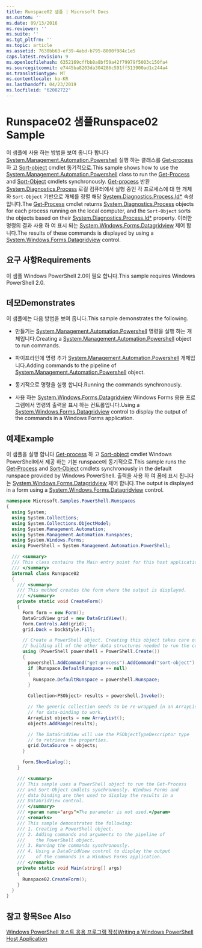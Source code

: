 ```yaml
---
title: Runspace02 샘플 | Microsoft Docs
ms.custom: ''
ms.date: 09/13/2016
ms.reviewer: ''
ms.suite: ''
ms.tgt_pltfrm: ''
ms.topic: article
ms.assetid: 7630bb63-ef39-4abd-b795-8000f984c1e5
caps.latest.revision: 9
ms.openlocfilehash: 6352169cffbb8a8bf59a42f79979f5003c150fa4
ms.sourcegitcommit: e7445ba8203da304286c591ff513900ad1c244a4
ms.translationtype: MT
ms.contentlocale: ko-KR
ms.lasthandoff: 04/23/2019
ms.locfileid: "62082722"
---
```

# <a name="runspace02-sample"></a><span data-ttu-id="d1c1e-102">Runspace02 샘플</span><span class="sxs-lookup"><span data-stu-id="d1c1e-102">Runspace02 Sample</span></span>

<span data-ttu-id="d1c1e-103">이 샘플에 사용 하는 방법을 보여 줍니다 합니다 [System.Management.Automation.Powershell](/dotnet/api/system.management.automation.powershell) 실행 하는 클래스를 [Get-process](/powershell/module/Microsoft.PowerShell.Management/Get-Process) 하 고 [Sort-object](/powershell/module/Microsoft.PowerShell.Utility/Sort-Object) cmdlet 동기적으로.</span><span class="sxs-lookup"><span data-stu-id="d1c1e-103">This sample shows how to use the [System.Management.Automation.Powershell](/dotnet/api/system.management.automation.powershell) class to run the [Get-Process](/powershell/module/Microsoft.PowerShell.Management/Get-Process) and [Sort-Object](/powershell/module/Microsoft.PowerShell.Utility/Sort-Object) cmdlets synchronously.</span></span> <span data-ttu-id="d1c1e-104">[Get-process](/powershell/module/Microsoft.PowerShell.Management/Get-Process) 반환 [System.Diagnostics.Process](/dotnet/api/System.Diagnostics.Process) 로컬 컴퓨터에서 실행 중인 각 프로세스에 대 한 개체와 `Sort-Object` 기반으로 개체를 정렬 해당 [ System.Diagnostics.Process.Id\*](/dotnet/api/System.Diagnostics.Process.Id) 속성입니다.</span><span class="sxs-lookup"><span data-stu-id="d1c1e-104">The [Get-Process](/powershell/module/Microsoft.PowerShell.Management/Get-Process) cmdlet returns [System.Diagnostics.Process](/dotnet/api/System.Diagnostics.Process) objects for each process running on the local computer, and the `Sort-Object` sorts the objects based on their [System.Diagnostics.Process.Id\*](/dotnet/api/System.Diagnostics.Process.Id) property.</span></span> <span data-ttu-id="d1c1e-105">이러한 명령의 결과 사용 하 여 표시 되는 [System.Windows.Forms.Datagridview](/dotnet/api/System.Windows.Forms.DataGridView) 제어 합니다.</span><span class="sxs-lookup"><span data-stu-id="d1c1e-105">The results of these commands is displayed by using a [System.Windows.Forms.Datagridview](/dotnet/api/System.Windows.Forms.DataGridView) control.</span></span>

## <a name="requirements"></a><span data-ttu-id="d1c1e-106">요구 사항</span><span class="sxs-lookup"><span data-stu-id="d1c1e-106">Requirements</span></span>

<span data-ttu-id="d1c1e-107">이 샘플 Windows PowerShell 2.0이 필요 합니다.</span><span class="sxs-lookup"><span data-stu-id="d1c1e-107">This sample requires Windows PowerShell 2.0.</span></span>

## <a name="demonstrates"></a><span data-ttu-id="d1c1e-108">데모</span><span class="sxs-lookup"><span data-stu-id="d1c1e-108">Demonstrates</span></span>

<span data-ttu-id="d1c1e-109">이 샘플에는 다음 방법을 보여 줍니다.</span><span class="sxs-lookup"><span data-stu-id="d1c1e-109">This sample demonstrates the following.</span></span>

- <span data-ttu-id="d1c1e-110">만들기는 [System.Management.Automation.Powershell](/dotnet/api/system.management.automation.powershell) 명령을 실행 하는 개체입니다.</span><span class="sxs-lookup"><span data-stu-id="d1c1e-110">Creating a [System.Management.Automation.Powershell](/dotnet/api/system.management.automation.powershell) object to run commands.</span></span>

- <span data-ttu-id="d1c1e-111">파이프라인에 명령 추가 [System.Management.Automation.Powershell](/dotnet/api/system.management.automation.powershell) 개체입니다.</span><span class="sxs-lookup"><span data-stu-id="d1c1e-111">Adding commands to the pipeline of [System.Management.Automation.Powershell](/dotnet/api/system.management.automation.powershell) object.</span></span>

- <span data-ttu-id="d1c1e-112">동기적으로 명령을 실행 합니다.</span><span class="sxs-lookup"><span data-stu-id="d1c1e-112">Running the commands synchronously.</span></span>

- <span data-ttu-id="d1c1e-113">사용 하는 [System.Windows.Forms.Datagridview](/dotnet/api/System.Windows.Forms.DataGridView) Windows Forms 응용 프로그램에서 명령의 출력을 표시 하는 컨트롤입니다.</span><span class="sxs-lookup"><span data-stu-id="d1c1e-113">Using a [System.Windows.Forms.Datagridview](/dotnet/api/System.Windows.Forms.DataGridView) control to display the output of the commands in a Windows Forms application.</span></span>

## <a name="example"></a><span data-ttu-id="d1c1e-114">예제</span><span class="sxs-lookup"><span data-stu-id="d1c1e-114">Example</span></span>

<span data-ttu-id="d1c1e-115">이 샘플을 실행 합니다 [Get-process](/powershell/module/Microsoft.PowerShell.Management/Get-Process) 하 고 [Sort-object](/powershell/module/Microsoft.PowerShell.Utility/Sort-Object) cmdlet Windows PowerShell에서 제공 하는 기본 runspace에 동기적으로.</span><span class="sxs-lookup"><span data-stu-id="d1c1e-115">This sample runs the [Get-Process](/powershell/module/Microsoft.PowerShell.Management/Get-Process) and [Sort-Object](/powershell/module/Microsoft.PowerShell.Utility/Sort-Object) cmdlets synchronously in the default runspace provided by Windows PowerShell.</span></span> <span data-ttu-id="d1c1e-116">출력을 사용 하 여 폼에 표시 됩니다는 [System.Windows.Forms.Datagridview](/dotnet/api/System.Windows.Forms.DataGridView) 제어 합니다.</span><span class="sxs-lookup"><span data-stu-id="d1c1e-116">The output is displayed in a form using a [System.Windows.Forms.Datagridview](/dotnet/api/System.Windows.Forms.DataGridView) control.</span></span>

```csharp
namespace Microsoft.Samples.PowerShell.Runspaces
{
  using System;
  using System.Collections;
  using System.Collections.ObjectModel;
  using System.Management.Automation;
  using System.Management.Automation.Runspaces;
  using System.Windows.Forms;
  using PowerShell = System.Management.Automation.PowerShell;

  /// <summary>
  /// This class contains the Main entry point for this host application.
  /// </summary>
  internal class Runspace02
  {
    /// <summary>
    /// This method creates the form where the output is displayed.
    /// </summary>
    private static void CreateForm()
    {
      Form form = new Form();
      DataGridView grid = new DataGridView();
      form.Controls.Add(grid);
      grid.Dock = DockStyle.Fill;

      // Create a PowerShell object. Creating this object takes care of
      // building all of the other data structures needed to run the command.
      using (PowerShell powershell = PowerShell.Create())
      {
        powershell.AddCommand("get-process").AddCommand("sort-object").AddArgument("ID");
        if (Runspace.DefaultRunspace == null)
        {
          Runspace.DefaultRunspace = powershell.Runspace;
        }

        Collection<PSObject> results = powershell.Invoke();

        // The generic collection needs to be re-wrapped in an ArrayList
        // for data-binding to work.
        ArrayList objects = new ArrayList();
        objects.AddRange(results);

        // The DataGridView will use the PSObjectTypeDescriptor type
        // to retrieve the properties.
        grid.DataSource = objects;
      }

      form.ShowDialog();
    }

    /// <summary>
    /// This sample uses a PowerShell object to run the Get-Process
    /// and Sort-Object cmdlets synchronously. Windows Forms and
    /// data binding are then used to display the results in a
    /// DataGridView control.
    /// </summary>
    /// <param name="args">The parameter is not used.</param>
    /// <remarks>
    /// This sample demonstrates the following:
    /// 1. Creating a PowerShell object.
    /// 2. Adding commands and arguments to the pipeline of
    ///    the PowerShell object.
    /// 3. Running the commands synchronously.
    /// 4. Using a DataGridView control to display the output
    ///    of the commands in a Windows Forms application.
    /// </remarks>
    private static void Main(string[] args)
    {
      Runspace02.CreateForm();
    }
  }
}
```

## <a name="see-also"></a><span data-ttu-id="d1c1e-117">참고 항목</span><span class="sxs-lookup"><span data-stu-id="d1c1e-117">See Also</span></span>

[<span data-ttu-id="d1c1e-118">Windows PowerShell 호스트 응용 프로그램 작성</span><span class="sxs-lookup"><span data-stu-id="d1c1e-118">Writing a Windows PowerShell Host Application</span></span>](./writing-a-windows-powershell-host-application.md)